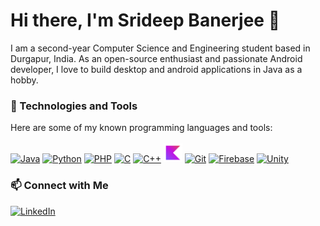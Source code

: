 # Hi there, I'm Srideep Banerjee 👋
I am a second-year Computer Science and Engineering student based in Durgapur, India. As an open-source enthusiast and passionate Android developer, I love to build desktop and android applications in Java as a hobby.
### 🔧 Technologies and Tools
Here are some of my known programming languages and tools:<br><br>
<a href="https://www.java.com/" title="Java"><img src="https://github.com/get-icon/geticon/raw/master/icons/java.svg" alt="Java" width="30px" height="30px"></a>
<a href="https://www.python.org/" title="Python"><img src="https://github.com/get-icon/geticon/raw/master/icons/python.svg" alt="Python" width="30px" height="30px"></a>
<a href="https://php.net/" title="PHP"><img src="https://github.com/get-icon/geticon/raw/master/icons/php.svg" alt="PHP" width="30px" height="30px"></a>
<a href="https://en.wikipedia.org/wiki/C_(programming_language)" title="C"><img src="https://github.com/get-icon/geticon/raw/master/icons/c.svg" alt="C" width="30px" height="30px"></a>
<a href="https://isocpp.org/" title="C++"><img src="https://github.com/get-icon/geticon/raw/master/icons/c-plusplus.svg" alt="C++" width="30px" height="30px"></a>
<a href="https://kotlinlang.org/" title="Kotlin"><img src="https://raw.githubusercontent.com/devicons/devicon/master/icons/kotlin/kotlin-original.svg" alt="Kotlin" width="30px" height="30px"></a>
<a href="https://git-scm.com/" title="Git"><img src="https://www.vectorlogo.zone/logos/git-scm/git-scm-icon.svg" alt="Git" width="30px" height="30px"></a>
<a href="https://firebase.google.com/" title="Firebase"><img src="https://www.vectorlogo.zone/logos/firebase/firebase-icon.svg" alt="Firebase" width="30px" height="30px"></a>
<a href="https://unity.com/" title="Unity"><img src="https://www.vectorlogo.zone/logos/unity3d/unity3d-icon.svg" alt="Unity" width="30px" height="30px"></a>
### 📫 Connect with Me
<a href="https://www.linkedin.com/in/srideep-banerjee-64b712251" title="LinkedIn"><img src="https://cdn.jsdelivr.net/npm/simple-icons@3.0.1/icons/linkedin.svg" alt="LinkedIn" height="30" width="30" /></a>
